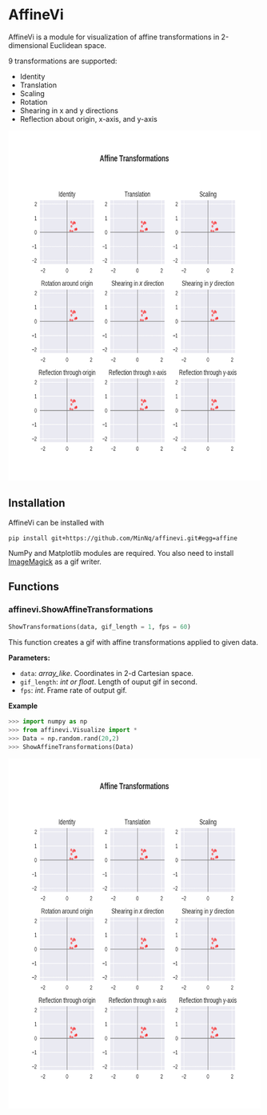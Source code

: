 # AffineVi

AffineVi is a module for visualization of affine transformations in 2-dimensional Euclidean space.

9 transformations are supported:
- Identity
- Translation
- Scaling
- Rotation
- Shearing in x and y directions
- Reflection about origin, x-axis, and y-axis

<center>
  <img src = "images/affine-transformations.gif", height = "700"></img>
</center>

## Installation

AffineVi can be installed with

```
pip install git+https://github.com/MinNq/affinevi.git#egg=affine
```

NumPy and Matplotlib modules are required. You also need to install [ImageMagick](https://imagemagick.org/index.php) as a gif writer.

## Functions

### affinevi.ShowAffineTransformations

```python
ShowTransformations(data, gif_length = 1, fps = 60)
```

This function creates a gif with affine transformations applied to given data.

**Parameters:**
- `data`: *array_like*. Coordinates in 2-d Cartesian space.
- `gif_length`: *int or float*. Length of ouput gif in second. 
- `fps`: *int*. Frame rate of output gif.

**Example**

```python
>>> import numpy as np
>>> from affinevi.Visualize import *
>>> Data = np.random.rand(20,2)
>>> ShowAffineTransformations(Data)
```
<center>
  <img src = "images/affine-transformations.gif", height = "700"></img>
</center>
